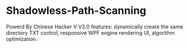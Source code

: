 # Shadowless-Path-Scanning
Powerd By Chinese Hacker V V2.0 features: dynamically create the same directory TXT   control, responsive WPF engine rendering UI, algorithm optimization.
